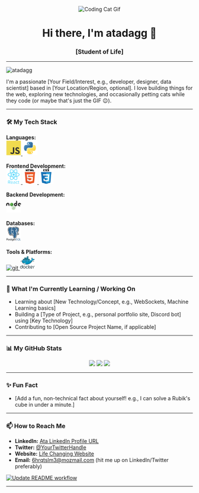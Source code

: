 <!-- Center the greeting -->
<p align="center">
  <img src="https://user-images.githubusercontent.com/5713670/87202985-820dcb80-c2b6-11ea-9f56-7ec461c497c3.gif" width="300px" alt="Coding Cat Gif"/>
</p>

<h1 align="center">Hi there, I'm atadagg 👋</h1>
<h3 align="center">[Student of Life]</h3>

---

<p align="left"> <img src="https://komarev.com/ghpvc/?username=atadagg&label=Profile%20views&color=0e75b6&style=flat" alt="atadagg" /> </p>

<!-- Optional Introduction - Keep it brief and engaging! -->
<p align="left">
  I'm a passionate [Your Field/Interest, e.g., developer, designer, data scientist] based in [Your Location/Region, optional]. I love building things for the web, exploring new technologies, and occasionally petting cats while they code (or maybe that's just the GIF 😉).
</p>

---

### 🛠️ My Tech Stack

<!-- Use icons from Devicon (https://devicon.dev/) or Shields.io (https://shields.io/) -->
<p align="left">
  <strong>Languages:</strong><br>
  <a href="https://developer.mozilla.org/en-US/docs/Web/JavaScript" target="_blank" rel="noreferrer"> <img src="https://raw.githubusercontent.com/devicons/devicon/master/icons/javascript/javascript-original.svg" alt="javascript" width="40" height="40"/> </a>
  <a href="https://www.python.org" target="_blank" rel="noreferrer"> <img src="https://raw.githubusercontent.com/devicons/devicon/master/icons/python/python-original.svg" alt="python" width="40" height="40"/> </a>
  <!-- Add more languages -->
  <br><br>
  <strong>Frontend Development:</strong><br>
  <a href="https://reactjs.org/" target="_blank" rel="noreferrer"> <img src="https://raw.githubusercontent.com/devicons/devicon/master/icons/react/react-original-wordmark.svg" alt="react" width="40" height="40"/> </a>
  <a href="https://www.w3.org/html/" target="_blank" rel="noreferrer"> <img src="https://raw.githubusercontent.com/devicons/devicon/master/icons/html5/html5-original-wordmark.svg" alt="html5" width="40" height="40"/> </a>
  <a href="https://www.w3schools.com/css/" target="_blank" rel="noreferrer"> <img src="https://raw.githubusercontent.com/devicons/devicon/master/icons/css3/css3-original-wordmark.svg" alt="css3" width="40" height="40"/> </a>
  <!-- Add more frontend -->
  <br><br>
  <strong>Backend Development:</strong><br>
  <a href="https://nodejs.org" target="_blank" rel="noreferrer"> <img src="https://raw.githubusercontent.com/devicons/devicon/master/icons/nodejs/nodejs-original-wordmark.svg" alt="nodejs" width="40" height="40"/> </a>
  <!-- Add more backend -->
  <br><br>
  <strong>Databases:</strong><br>
  <a href="https://www.postgresql.org" target="_blank" rel="noreferrer"> <img src="https://raw.githubusercontent.com/devicons/devicon/master/icons/postgresql/postgresql-original-wordmark.svg" alt="postgresql" width="40" height="40"/> </a>
  <!-- Add more databases -->
  <br><br>
  <strong>Tools & Platforms:</strong><br>
  <a href="https://git-scm.com/" target="_blank" rel="noreferrer"> <img src="https://www.vectorlogo.zone/logos/git-scm/git-scm-icon.svg" alt="git" width="40" height="40"/> </a>
  <a href="https://www.docker.com/" target="_blank" rel="noreferrer"> <img src="https://raw.githubusercontent.com/devicons/devicon/master/icons/docker/docker-original-wordmark.svg" alt="docker" width="40" height="40"/> </a>
  <!-- Add more tools -->
</p>

---

### 🌱 What I'm Currently Learning / Working On

*   Learning about [New Technology/Concept, e.g., WebSockets, Machine Learning basics]
*   Building a [Type of Project, e.g., personal portfolio site, Discord bot] using [Key Technology]
*   Contributing to [Open Source Project Name, if applicable]

---

### 📊 My GitHub Stats

<p align="center">
  <img height="180em" src="https://github-readme-stats.vercel.app/api?username=atadagg&show_icons=true&theme=dracula&include_all_commits=true&count_private=true"/>
  <img height="180em" src="https://github-readme-stats.vercel.app/api/top-langs/?username=atadagg&layout=compact&langs_count=8&theme=dracula"/>
  <!-- Optional: Streak Stats -->
  <img height="180em" src="https://github-readme-streak-stats.herokuapp.com/?user=atadagg&theme=dracula" />
</p>

---

### ✨ Fun Fact

*   [Add a fun, non-technical fact about yourself! e.g., I can solve a Rubik's cube in under a minute.]

---

### 📫 How to Reach Me

*   **LinkedIn:** [Ata LinkedIn Profile URL](https://www.linkedin.com/in/ata-dagidir/)
*   **Twitter:** [@YourTwitterHandle](https://twitter.com/YourTwitterHandle)
*   **Website:** [Life Changing Website](https://atadag.com)
*   **Email:** [6hrqtslm3@mozmail.com](mailto:6hrqtslm3@mozmail.com) (hit me up on LinkedIn/Twitter preferably)

<!-- Optional: Add a GitHub Actions workflow badge to show your profile README is updating -->
<p align="left"> <a href="https://github.com/your-username/your-username/actions/workflows/your-workflow.yml"><img src="https://github.com/your-username/your-username/actions/workflows/your-workflow.yml/badge.svg" alt="Update README workflow"></a> </p>

---
